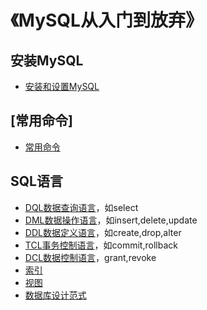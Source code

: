 # 《MySQL从入门到放弃》

## 安装MySQL

- [安装和设置MySQL](docs/安装和设置.md)

## [常用命令]

- [常用命令](docs/常用命令.md)

## SQL语言

- [DQL数据查询语言](docs/DQL数据查询语言.md)，如select
- [DML数据操作语言](docs/DML数据操作语言.md)，如insert,delete,update
- [DDL数据定义语言](docs/DDL数据定义语言.md)，如create,drop,alter
- [TCL事务控制语言](docs/TCL事务控制语言.md)，如commit,rollback
- [DCL数据控制语言](docs/DCL数据控制语言.md)，grant,revoke
- [索引](docs/索引.md)
- [视图](docs/视图.md)
- [数据库设计范式](docs/数据库设计范式.md)

